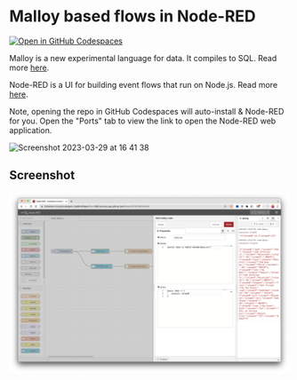 # Malloy based flows in Node-RED 

[![Open in GitHub Codespaces](https://github.com/codespaces/badge.svg)](https://github.com/codespaces/new?hide_repo_select=true&ref=main&repo=620984101)

Malloy is a new experimental language for data. It compiles to SQL. Read more [here](https://github.com/malloydata/malloy).

Node-RED is a UI for building event flows that run on Node.js. Read more [here](https://github.com/node-red/node-red).

Note, opening the repo in GitHub Codespaces will auto-install & Node-RED for you. Open the "Ports" tab to view the link to open the Node-RED web application.

<img width="751" alt="Screenshot 2023-03-29 at 16 41 38" src="https://user-images.githubusercontent.com/1309307/228674198-cf893643-b34f-4f30-b836-cc1fac468360.png">

## Screenshot

![Screenshot of Node-RED](images/screenshot.png)
